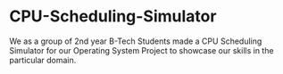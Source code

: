 # CPU-Scheduling-Simulator
We as a group of 2nd year B-Tech Students made a CPU Scheduling Simulator for our Operating System Project to showcase our skills in the particular domain.
